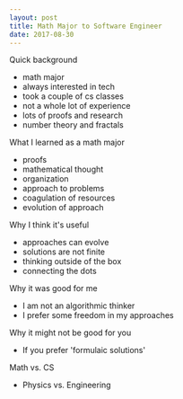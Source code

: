 ```yaml
---
layout: post
title: Math Major to Software Engineer
date: 2017-08-30
---
```


Quick background
- math major
- always interested in tech
- took a couple of cs classes
- not a whole lot of experience
- lots of proofs and research
- number theory and fractals

What I learned as a math major
- proofs
- mathematical thought
- organization
- approach to problems
- coagulation of resources
- evolution of approach

Why I think it's useful
- approaches can evolve
- solutions are not finite
- thinking outside of the box
- connecting the dots

Why it was good for me
- I am not an algorithmic thinker
- I prefer some freedom in my approaches

Why it might not be good for you
- If you prefer 'formulaic solutions'

Math vs. CS
- Physics vs. Engineering

